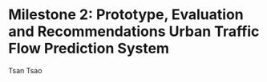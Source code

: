 Milestone 2: Prototype, Evaluation and Recommendations
Urban Traffic Flow Prediction System
======
Tsan Tsao
